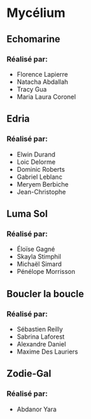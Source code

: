 # Mycélium

## Echomarine
### Réalisé par:
- Florence Lapierre
- Natacha Abdallah
- Tracy Gua
- Maria Laura Coronel

## Edria
### Réalisé par:
- Elwin Durand
- Loic Delorme
- Dominic Roberts
- Gabriel Leblanc
- Meryem Berbiche
- Jean-Christophe

## Luma Sol
### Réalisé par:
- Éloïse Gagné
- Skayla Stimphil
- Michaël Simard
- Pénélope Morrisson

## Boucler la boucle
### Réalisé par:
- Sébastien Reilly
- Sabrina Laforest
- Alexandre Daniel
- Maxime Des Lauriers

## Zodie-Gal
### Réalisé par:
- Abdanor Yara
